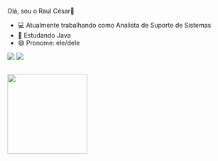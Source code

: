 Olá, sou o Raul César👋

- 💻 Atualmente trabalhando como Analista de Suporte de Sistemas
- 🌱 Estudando Java
- 😄 Pronome: ele/dele

<div>
  <a href = "mailto:raulcesar.sm@gmail.com"><img src="https://img.shields.io/badge/Gmail-D14836?style=for-the-badge&logo=gmail&logoColor=white" target="_blank"></a>
  <a href="https://www.linkedin.com/in/raulcesar/" target="_blank"><img src="https://img.shields.io/badge/LinkedIn-0077B5?style=for-the-badge&logo=linkedin&logoColor=white" target="_blank"></a>   
</div>

##

<div>
<img height="180cm" src="https://github-readme-stats.vercel.app/api?username=Raul-Cesar0&show_icons=true&theme=radical&locale=en&icon_color=D83B7D"/>
<img height="120cm"ss://github-readme-stats.vercel.app/api/pin/?username=Raul-Cesar0&repo=Raul-Cesar0&layout=compact&langs_count=16&theme=radical&show_owner"/>
</div>

##




